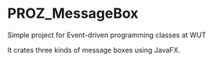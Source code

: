 # PROZ_MessageBox
Simple project for Event-driven programming classes at WUT

It crates three kinds of message boxes using JavaFX.
